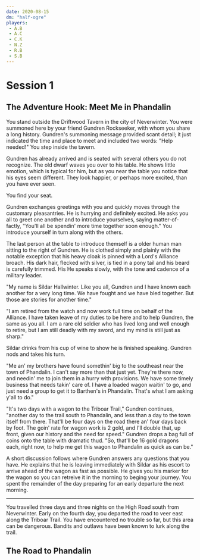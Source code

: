 ```yaml
---
date: 2020-08-15
dm: "half-ogre"
players: 
 - A.B
 - A.C
 - C.K
 - N.Z
 - R.B
 - S.B
---
```


# Session 1

## The Adventure Hook: Meet Me in Phandalin

You stand outside the Driftwood Tavern in the city of Neverwinter. You were summoned here by your friend Gundren Rockseeker, with whom you share a long history. Gundren's summoning message provided scant detail; it just indicated the time and place to meet and included two words: "Help needed!" You step inside the tavern.

Gundren has already arrived and is seated with several others you do not recognize. The old dwarf waves you over to his table. He shows little emotion, which is typical for him, but as you near the table you notice that his eyes seem different. They look happier, or perhaps more excited, than you have ever seen. 

You find your seat.

Gundren exchanges greetings with you and quickly moves through the customary pleasantries. He is hurrying and definitely excited. He asks you all to greet one another and to introduce yourselves, saying matter-of-factly, "You'll all be spendin' more time together soon enough." You introduce yourself in turn along with the others.

The last person at the table to introduce themself is a older human man sitting to the right of Gundren. He is clothed simply and plainly with the notable exception that his heavy cloak is pinned with a Lord's Alliance broach. His dark hair, flecked with silver, is tied in a pony tail and his beard is carefully trimmed. His He speaks slowly, with the tone and cadence of a military leader.

"My name is Sildar Hallwinter. Like you all, Gundren and I have known each another for a very long time. We have fought and we have bled together. But those are stories for another time."

"I am retired from the watch and now work full time on behalf of the Alliance. I have taken leave of my duties to be here and to help Gundren, the same as you all. I am a rare old soldier who has lived long and well enough to retire, but I am still deadly with my sword, and my mind is still just as sharp."

Sildar drinks from his cup of wine to show he is finished speaking. Gundren nods and takes his turn.

"Me an' my brothers have found somethin' big to the southeast near the town of Phandalin. I can't say more than that just yet. They're there now, and needin' me to join them in a hurry with provisions. We have some timely business that needs takin' care of. I have a loaded wagon waitin' to go, and just need a group to get it to Barthen's in Phandalin. That's what I am asking y'all to do."

"It's two days with a wagon to the Triboar Trail," Gundren continues, "another day to the trail south to Phandalin, and less than a day to the town itself from there. That'll be four days on the road there an' four days back by foot. The goin' rate for wagon work is 2 gold, and I'll double that, up front, given our history and the need for speed." Gundren drops a bag full of coins onto the table with dramatic thud. "So, that'll be 16 gold dragons each, right now, to help me get this wagon to Phandalin as quick as can be."

A short discussion follows where Gundren answers any questions that you have. He explains that he is leaving immediately with Sildar as his escort to arrive ahead of the wagon as fast as possible. He gives you his marker for the wagon so you can retreive it in the morning to beging your journey. You spent the remainder of the day preparing for an early departure the next morning.

---

You travelled three days and three nights on the High Road south from Neverwinter. Early on the fourth day, you departed the road to veer east along the Triboar Trail. You have encountered no trouble so far, but this area can be dangerous. Bandits and outlaws have been known to lurk along the trail.

## The Road to Phandalin
